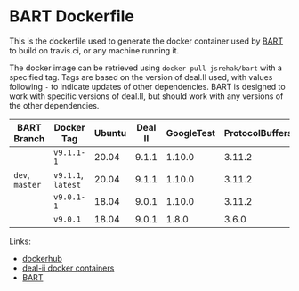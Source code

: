 # BART Dockerfile

This is the dockerfile used to generate the docker container used by
[BART](https://github.com/SlaybaughLab/BART) to build on
travis.ci, or any machine running it.

The docker image can be retrieved using `docker pull jsrehak/bart`
with a specified tag. Tags are based on the version of deal.II used,
with values following `-` to indicate updates of other
dependencies. BART is designed to work with specific versions of
deal.II, but should work with any versions of the other
dependencies. 

|BART Branch | Docker Tag           | Ubuntu   | Deal II | GoogleTest | ProtocolBuffers |FFTW   |
|------------|----------------------|----------|---------|------------|-----------------|-------|
|            | `v9.1.1-1`           | 20.04    | 9.1.1   | 1.10.0     | 3.11.2          | 3.8.8 |
| `dev`, `master`   | `v9.1.1`, `latest`   | 20.04    | 9.1.1   | 1.10.0     | 3.11.2          |       |
|            | `v9.0.1-1`           | 18.04    | 9.0.1   | 1.10.0     | 3.11.2          |       |
|            | `v9.0.1`             | 18.04    | 9.0.1   | 1.8.0      | 3.6.0           |       |

Links:

- [dockerhub](https://hub.docker.com/r/jsrehak/bart/)
- [deal-ii docker containers](https://hub.docker.com/r/dealii/dealii/tags/)
- [BART](https://github.com/SlaybaughLab/BART)
